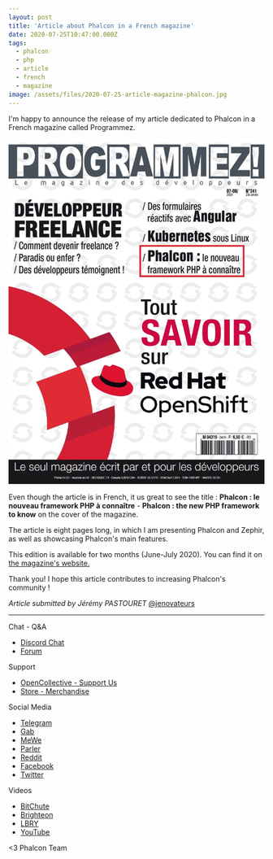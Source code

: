 ```yaml
---
layout: post
title: 'Article about Phalcon in a French magazine'
date: 2020-07-25T10:47:00.000Z
tags:
  - phalcon
  - php
  - article
  - french
  - magazine
image: /assets/files/2020-07-25-article-magazine-phalcon.jpg
---
```

I'm happy to announce the release of my article dedicated to Phalcon in a French magazine called Programmez.

<!--more-->

![PROGRAMMEZ - Phalcon - Cover](/assets/files/2020-07-25-cover-phalcon.jpg)

Even though the article is in French, it us great to see the title : **Phalcon : le nouveau framework PHP à connaître** - **Phalcon : the new PHP framework to know** on the cover of the magazine.

The article is eight pages long, in which I am presenting Phalcon and Zephir, as well as showcasing  Phalcon's main features.

This edition is available for two months (June-July 2020). You can find it on [the magazine's website.](https://www.programmez.com/magazine/programmez-241-pdf)

Thank you! I hope this article contributes to increasing Phalcon's community !

_Article submitted by Jérémy PASTOURET_ [@jenovateurs](https://github.com/jenovateurs)

<hr>

Chat - Q&A

* [Discord Chat](https://phalcon.io/discord)
* [Forum](https://phalcon.link/forum)

Support

* [OpenCollective - Support Us](https://phalcon.io/fund)
* [Store - Merchandise](https://phalcon.io/store)

Social Media

* [Telegram](https://phalcon.io/telegram)
* [Gab](https://phalcon.io/gab)
* [MeWe](https://phalcon.io/mewe)
* [Parler](https://phalcon.io/parler)
* [Reddit](https://phalcon.io/reddit)
* [Facebook](https://phalcon.io/fb)
* [Twitter](https://phalcon.io/t)

Videos

* [BitChute](https://phalcon.io/bitchute)
* [Brighteon](https://brighteon.com/bitchute)
* [LBRY](https://phalcon.io/lbry)
* [YouTube](https://phalcon.io/youtube)

<3 Phalcon Team
